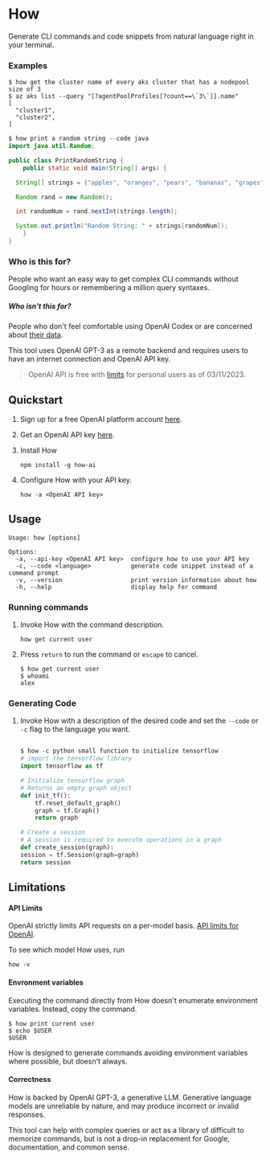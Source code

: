 # How

Generate CLI commands and code snippets from natural language right in your terminal.

### Examples

```shell
$ how get the cluster name of every aks cluster that has a nodepool size of 3
$ az aks list --query "[?agentPoolProfiles[?count==\`3\`]].name"
[
  "cluster1",
  "cluster2",
]
```

```java
$ how print a random string --code java
import java.util.Random;

public class PrintRandomString {
    public static void main(String[] args) {

  String[] strings = {"apples", "oranges", "pears", "bananas", "grapes"};

  Random rand = new Random();

  int randomNum = rand.nextInt(strings.length);

  System.out.println("Random String: " + strings[randomNum]);
    }
}
```

### Who is this for?

People who want an easy way to get complex CLI commands without Googling for hours or remembering
a million query syntaxes.

##### Who isn't this for?

People who don't feel comfortable using OpenAI Codex or are concerned about
[their data](https://openai.com/policies/api-data-usage-policies).

This tool uses OpenAI GPT-3 as a remote backend and requires users to have an internet connection
and OpenAI API key.

> OpenAI API is free with [limits](#limitations) for personal users as of 03/11/2023.

## Quickstart

1. Sign up for a free OpenAI platform account [here](https://platform.openai.com/overview).
1. Get an OpenAI API key [here](https://platform.openai.com/account/api-keys).
1. Install How

    ```shell
    npm install -g how-ai
    ```

1. Configure How with your API key.

    ```shell
    how -a <OpenAI API key>
    ```

## Usage

```shell
Usage: how [options]

Options:
  -a, --api-key <OpenAI API key>  configure how to use your API key
  -c, --code <language>           generate code snippet instead of a command prompt
  -v, --version                   print version information about how
  -h, --help                      display help for command
```

### Running commands

1. Invoke How with the command description.

    ```shell
    how get current user
    ```

1. Press `return` to run the command or `escape` to cancel.

    ```shell
    $ how get current user
    $ whoami
    alex
    ```

### Generating Code

1. Invoke How with a description of the desired code and set the `--code` or `-c` flag
to the language you want.

    ```python

    $ how -c python small function to initialize tensorflow
    # import the tensorflow library
    import tensorflow as tf

    # Initialize tensorflow graph
    # Returns an empty graph object
    def init_tf():
        tf.reset_default_graph()
        graph = tf.Graph()
        return graph

    # Create a session
    # A session is required to execute operations in a graph
    def create_session(graph):
    session = tf.Session(graph=graph)
    return session
    ```

## Limitations

#### API Limits

OpenAI strictly limits API requests on a per-model basis.
[API limits for OpenAI](https://platform.openai.com/docs/guides/rate-limits).

To see which model How uses, run

```shell
how -v
```

#### Envronment variables

Executing the command directly from How doesn't enumerate environment variables. Instead,
copy the command.

```shell
$ how print current user
$ echo $USER
$USER
```

How is designed to generate commands avoiding environment variables where possible, but doesn't
always.

#### Correctness

How is backed by OpenAI GPT-3, a generative LLM. Generative language models are unreliable by nature,
and may produce incorrect or invalid responses.

This tool can help with complex queries or act as a library
of difficult to memorize commands, but is not a drop-in replacement for Google, documentation, and common sense.
